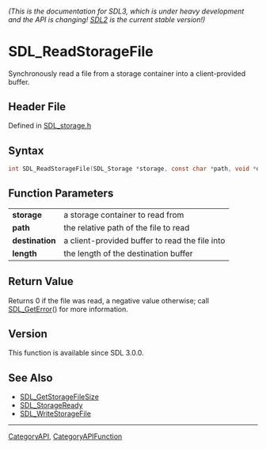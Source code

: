 ###### (This is the documentation for SDL3, which is under heavy development and the API is changing! [SDL2](https://wiki.libsdl.org/SDL2/) is the current stable version!)
# SDL_ReadStorageFile

Synchronously read a file from a storage container into a client-provided buffer.

## Header File

Defined in [SDL_storage.h](https://github.com/libsdl-org/SDL/blob/main/include/SDL3/SDL_storage.h)

## Syntax

```c
int SDL_ReadStorageFile(SDL_Storage *storage, const char *path, void *destination, Uint64 length);

```

## Function Parameters

|                     |                                                |
| ------------------- | ---------------------------------------------- |
| **storage**         | a storage container to read from               |
| **path**            | the relative path of the file to read          |
| **destination**     | a client-provided buffer to read the file into |
| **length**          | the length of the destination buffer           |

## Return Value

Returns 0 if the file was read, a negative value otherwise; call
[SDL_GetError](SDL_GetError)() for more information.

## Version

This function is available since SDL 3.0.0.

## See Also

* [SDL_GetStorageFileSize](SDL_GetStorageFileSize)
* [SDL_StorageReady](SDL_StorageReady)
* [SDL_WriteStorageFile](SDL_WriteStorageFile)

----
[CategoryAPI](CategoryAPI), [CategoryAPIFunction](CategoryAPIFunction)


